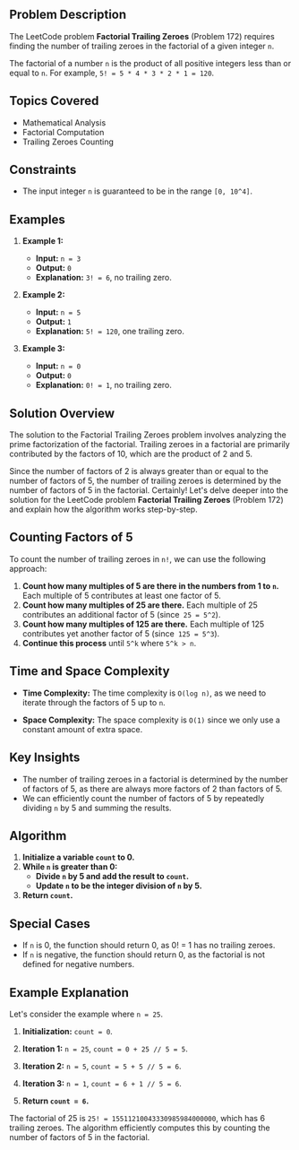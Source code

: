 ## Problem Description

The LeetCode problem **Factorial Trailing Zeroes** (Problem 172) requires finding the number of trailing zeroes in the factorial of a given integer `n`.

The factorial of a number `n` is the product of all positive integers less than or equal to `n`. For example, `5! = 5 * 4 * 3 * 2 * 1 = 120`.


## Topics Covered

- Mathematical Analysis
- Factorial Computation
- Trailing Zeroes Counting


## Constraints

- The input integer `n` is guaranteed to be in the range `[0, 10^4]`.


## Examples

1. **Example 1:**
    - **Input:** `n = 3`
    - **Output:** `0`
    - **Explanation:** `3! = 6`, no trailing zero.

2. **Example 2:**
    - **Input:** `n = 5`
    - **Output:** `1`
    - **Explanation:** `5! = 120`, one trailing zero.

3. **Example 3:**
    - **Input:** `n = 0`
    - **Output:** `0`
    - **Explanation:** `0! = 1`, no trailing zero.


## Solution Overview

The solution to the Factorial Trailing Zeroes problem involves analyzing the prime factorization of the factorial. Trailing zeroes in a factorial are primarily contributed by the factors of 10, which are the product of 2 and 5.

Since the number of factors of 2 is always greater than or equal to the number of factors of 5, the number of trailing zeroes is determined by the number of factors of 5 in the factorial.
Certainly! Let's delve deeper into the solution for the LeetCode problem **Factorial Trailing Zeroes** (Problem 172) and explain how the algorithm works step-by-step.


## Counting Factors of 5

To count the number of trailing zeroes in `n!`, we can use the following approach:

1. **Count how many multiples of 5 are there in the numbers from 1 to `n`.** Each multiple of 5 contributes at least one factor of 5.
2. **Count how many multiples of 25 are there.** Each multiple of 25 contributes an additional factor of 5 (since` 25 = 5^2`).
3. **Count how many multiples of 125 are there.** Each multiple of 125 contributes yet another factor of 5 (since` 125 = 5^3`).
4. **Continue this process** until `` 5^k `` where `` 5^k > n ``.


## Time and Space Complexity

- **Time Complexity:** The time complexity is ` O(log n) `, as we need to iterate through the factors of 5 up to `n`.

- **Space Complexity:** The space complexity is ` O(1) ` since we only use a constant amount of extra space.


## Key Insights

- The number of trailing zeroes in a factorial is determined by the number of factors of 5, as there are always more factors of 2 than factors of 5.
- We can efficiently count the number of factors of 5 by repeatedly dividing `n` by 5 and summing the results.


## Algorithm

1. **Initialize a variable `count` to 0.**
2. **While `n` is greater than 0:**
    - **Divide `n` by 5 and add the result to `count`.**
    - **Update `n` to be the integer division of `n` by 5.**
3. **Return `count`.**


## Special Cases

- If `n` is 0, the function should return 0, as 0! = 1 has no trailing zeroes.
- If `n` is negative, the function should return 0, as the factorial is not defined for negative numbers.


## Example Explanation

Let's consider the example where `n = 25`.

1. **Initialization:** `count = 0`.

2. **Iteration 1:** `n = 25`, `count = 0 + 25 // 5 = 5`.

3. **Iteration 2:** `n = 5`, `count = 5 + 5 // 5 = 6`.

4. **Iteration 3:** `n = 1`, `count = 6 + 1 // 5 = 6`.

5. **Return `count = 6`.**

The factorial of 25 is `25! = 15511210043330985984000000`, which has 6 trailing zeroes. The algorithm efficiently computes this by counting the number of factors of 5 in the factorial.

